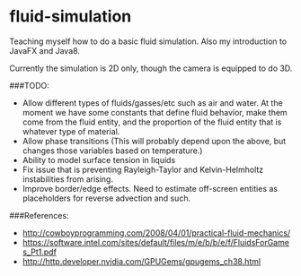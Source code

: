 fluid-simulation
================

Teaching myself how to do a basic fluid simulation. Also my introduction to JavaFX and Java8.

Currently the simulation is 2D only, though the camera is equipped to do 3D.

###TODO:
-   Allow different types of fluids/gasses/etc such as air and water. At the moment we have some constants that define 
    fluid behavior, make them come from the fluid entity, and the proportion of the fluid entity that is whatever type
    of material.
-   Allow phase transitions (This will probably depend upon the above, but changes those variables based on temperature.)
-   Ability to model surface tension in liquids
-   Fix issue that is preventing Rayleigh-Taylor and Kelvin-Helmholtz instabilities from arising.
-   Improve border/edge effects. Need to estimate off-screen entities as placeholders for reverse advection and such.

###References:
-   http://cowboyprogramming.com/2008/04/01/practical-fluid-mechanics/
-   https://software.intel.com/sites/default/files/m/e/b/b/e/f/FluidsForGames_Pt1.pdf
-   http://http.developer.nvidia.com/GPUGems/gpugems_ch38.html